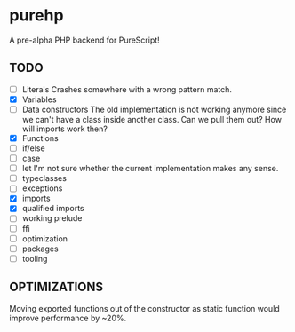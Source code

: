 # purehp

A pre-alpha PHP backend for PureScript!




## TODO

- [ ] Literals
  Crashes somewhere with a wrong pattern match.
- [x] Variables
- [ ] Data constructors
  The old implementation is not working anymore since we can't have a class
  inside another class. Can we pull them out? How will imports work then?
- [x] Functions
- [ ] if/else
- [ ] case
- [ ] let
  I'm not sure whether the current implementation makes any sense.
- [ ] typeclasses
- [ ] exceptions
- [x] imports
- [x] qualified imports
- [ ] working prelude
- [ ] ffi
- [ ] optimization
- [ ] packages
- [ ] tooling

## OPTIMIZATIONS

Moving exported functions out of the constructor as static function would improve performance by ~20%.
